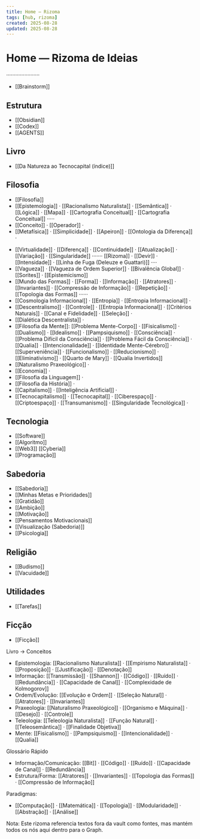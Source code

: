 ```yaml
---
title: Home — Rizoma
tags: [hub, rizoma]
created: 2025-08-28
updated: 2025-08-28
---
```

# Home — Rizoma de Ideias

······················
* [[Brainstorm]]
## Estrutura
* [[Obsidian]]
* [[Codex]]
* [[AGENTS]]

## Livro
* [[Da Natureza ao Tecnocapital (índice)]]

## Filosofia
* [[Filosofia]]
* [[Epistemologia]] · [[Racionalismo Naturalista]] · [[Semântica]] · [[Lógica]] · [[Mapa]] · [[Cartografia Conceitual]] · [[Cartografia Conceitual]] ·····
* [[Conceito]] · [[Operador]] ·
* [[Metafísica]] · [[Simplicidade]] · [[Apeiron]] · [[Ontologia da Diferença]] · 
- [[Virtualidade]] · [[Diferença]] · [[Continuidade]] · [[Atualização]] · [[Variação]] · [[Singularidade]]  ······· [[Rizoma]] · [[Devir]] · [[Intensidade]] · [[Linha de Fuga (Deleuze e Guattari)]] ····
- [[Vagueza]] · [[Vagueza de Ordem Superior]] · [[Bivalência Global]] · [[Sorites]] · [[Epistemicismo]]
- [[Mundo das Formas]] · [[Forma]] · [[Informação]] · [[Atratores]] · [[Invariantes]] · [[Compressão de Informação]] · [[Repetição]] · [[Topologia das Formas]] ······
- [[Cosmologia Informacional]] · [[Entropia]] · [[Entropia Informacional]] ·
- [[Descentralismo]] · [[Controle]] · [[Entropia Informacional]] · [[Critérios Naturais]] · [[Canal e Fidelidade]] · [[Seleção]] ·
- [[Dialética Descentralista]] ·
- [[Filosofia da Mente]]: [[Problema Mente-Corpo]] · [[Fisicalismo]] · [[Dualismo]] · [[Idealismo]] · [[Pampsiquismo]] · [[Consciência]] · [[Problema Difícil da Consciência]] · [[Problema Fácil da Consciência]] · [[Qualia]] · [[Intencionalidade]] · [[Identidade Mente-Cérebro]] · [[Superveniência]] · [[Funcionalismo]] · [[Reducionismo]] · [[Eliminativismo]] · [[Quarto de Mary]] · [[Qualia Invertidos]]
- [[Naturalismo Praxeológico]] ·
- [[Economia]] ·
- [[Filosofia da Linguagem]] ·
- [[Filosofia da História]] ·
- [[Capitalismo]] · [[Inteligência Artificial]] ·
- [[Tecnocapitalismo]] · [[Tecnocapital]] · [[Ciberespaço]] · [[Criptoespaço]] · [[Transumanismo]] · [[Singularidade Tecnológica]] ·

## Tecnologia
- [[Software]]
- [[Algoritmo]]
- [[Web3]] [[Cyberia]]
- [[Programação]]
 
## Sabedoria
- [[Sabedoria]]
- [[Minhas Metas e Prioridades]]
- [[Gratidão]]
- [[Ambição]]
- [[Motivação]]
- [[Pensamentos Motivacionais]]
- [[Visualização (Sabedoria)]]
- [[Psicologia]]

## Religião
* [[Budismo]]
* [[Vacuidade]]

## Utilidades
* [[Tarefas]]

## Ficção
* [[Ficção]]

Livro → Conceitos
- Epistemologia: [[Racionalismo Naturalista]] · [[Empirismo Naturalista]] · [[Proposição]] · [[Justificação]] · [[Denotação]]
- Informação: [[Transmissão]] · [[Shannon]] · [[Código]] · [[Ruído]] · [[Redundância]] · [[Capacidade de Canal]] · [[Complexidade de Kolmogorov]]
- Ordem/Evolução: [[Evolução e Ordem]] · [[Seleção Natural]] · [[Atratores]] · [[Invariantes]]
- Praxeologia: [[Naturalismo Praxeológico]] · [[Organismo e Máquina]] · [[Desejo]] · [[Controle]]
 - Teleologia: [[Teleologia Naturalista]] · [[Função Natural]] · [[Teleosemântica]] · [[Finalidade Objetiva]]
- Mente: [[Fisicalismo]] · [[Pampsiquismo]] · [[Intencionalidade]] · [[Qualia]]

Glossário Rápido
- Informação/Comunicação: [[Bit]] · [[Código]] · [[Ruído]] · [[Capacidade de Canal]] · [[Redundância]]
- Estrutura/Forma: [[Atratores]] · [[Invariantes]] · [[Topologia das Formas]] · [[Compressão de Informação]]

Paradigmas:
- [[Computação]] · [[Matemática]] · [[Topologia]] · [[Modularidade]] · [[Abstração]] · [[Análise]]

Nota: Este rizoma referencia textos fora da vault como fontes, mas mantém todos os nós aqui dentro para o Graph.
